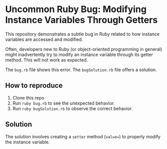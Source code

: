 # Uncommon Ruby Bug: Modifying Instance Variables Through Getters
This repository demonstrates a subtle bug in Ruby related to how instance variables are accessed and modified.

Often, developers new to Ruby (or object-oriented programming in general) might inadvertently try to modify an instance variable through its getter method.  This will not work as expected.

The `bug.rb` file shows this error. The `bugSolution.rb` file offers a solution.

## How to reproduce
1. Clone this repo
2. Run `ruby bug.rb` to see the unexpected behavior.
3. Run `ruby bugSolution.rb` to observe the correct behavior.

## Solution
The solution involves creating a `setter` method (`value=`) to properly modify the instance variable.